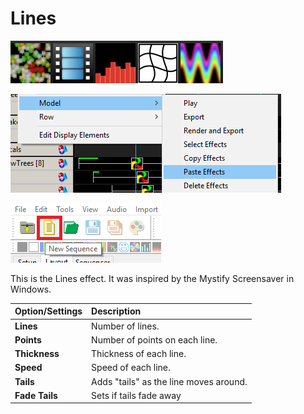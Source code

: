 # Lines

![Icon](../../.gitbook/assets/image%20%28160%29.png)

![Sequencer Grid](../../.gitbook/assets/image%20%28275%29.png)

![](../../.gitbook/assets/image%20%28244%29.png)

This is the Lines effect. It was inspired by the Mystify Screensaver in Windows.

| Option/Settings | Description |
| :--- | :--- |
| **Lines** | Number of lines. |
| **Points** | Number of points on each line. |
| **Thickness** | Thickness of each line. |
| **Speed** | Speed of each line. |
| **Tails** | Adds "tails" as the line moves around. |
| **Fade Tails** | Sets if tails fade away |

